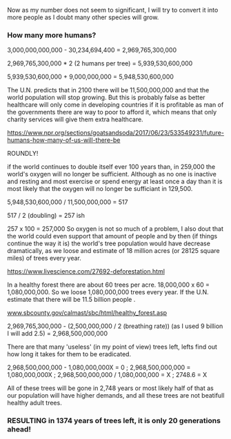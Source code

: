 Now as my number does not seem to significant, I will try to convert it into more people as I doubt many other species will grow.

### How many more humans?

3,000,000,000,000 - 30,234,694,400 = 2,969,765,300,000

2,969,765,300,000 * 2 (2 humans per tree) = 5,939,530,600,000

5,939,530,600,000 + 9,000,000,000 = 5,948,530,600,000

The U.N. predicts that in 2100 there will be 11,500,000,000 and that the world population will stop growing. But this is probably false as better healthcare will only come in developing countries if it is profitable as man of the governments there are way to poor to afford it, which means that only charity services will give them extra healthcare.

https://www.npr.org/sections/goatsandsoda/2017/06/23/533549231/future-humans-how-many-of-us-will-there-be

ROUNDLY!

if the world continues to double itself ever 100 years than, in 259,000 the world's oxygen will no longer be sufficient. Although as no one is inactive and resting and most exercise or spend energy at least once a day than it is most likely that the oxygen will no longer be sufficiant in 129,500.

5,948,530,600,000 / 11,500,000,000 = 517

517 / 2 (doubling) = 257 ish

257 x 100 = 257,000
So oxygen is not so much of a problem, I also dout that the world could even support that amount of people and by then (if things continue the way it is) the world's tree population would have decrease dramatically, as we loose and estimate of 18 million acres (or 28125 square miles) of trees every year.

https://www.livescience.com/27692-deforestation.html

In a healthy forest there are about 60 trees per acre. 18,000,000 x 60 = 1,080,000,000. So we loose 1,080,000,000 trees every year. If the U.N. estimate that there will be 11.5 billion people .

www.sbcounty.gov/calmast/sbc/html/healthy_forest.asp

2,969,765,300,000 - (2,500,000,000 / 2 (breathing rate)) (as I used 9 billion I will add 2.5) = 2,968,500,000,000

There are that many 'useless' (in my point of view) trees left, lefts find out how long it takes for them to be eradicated.

2,968,500,000,000 - 1,080,000,000X = 0 ; 2,968,500,000,000 = 1,080,000,000X ; 2,968,500,000,000 / 1,080,000,000 = X ; 2748.6 = X 

All of these trees will be gone in 2,748 years or most likely half of that as our population will have higher demands, and all these trees are not beatifull healthy adult trees.

### RESULTING in 1374 years of trees left, it is only 20 generations ahead! ###

